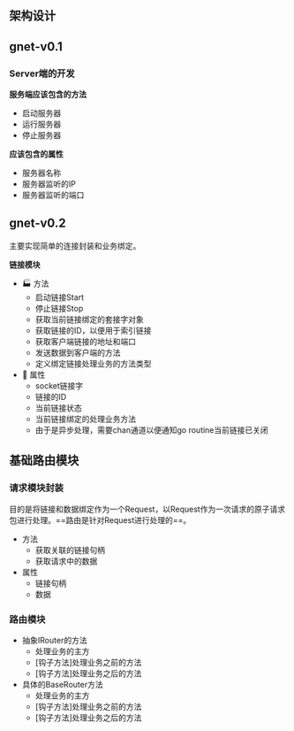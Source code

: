 ## 架构设计


## gnet-v0.1
### Server端的开发
**服务端应该包含的方法**

- 启动服务器
- 运行服务器
- 停止服务器

**应该包含的属性**

- 服务器名称
- 服务器监听的IP
- 服务器监听的端口

## gnet-v0.2

主要实现简单的连接封装和业务绑定。

**链接模块**

- :factory: 方法
  - 启动链接Start
  - 停止链接Stop
  - 获取当前链接绑定的套接字对象
  - 获取链接的ID，以便用于索引链接
  - 获取客户端链接的地址和端口
  - 发送数据到客户端的方法
  - 定义绑定链接处理业务的方法类型
- :ice_hockey: 属性
  - socket链接字
  - 链接的ID
  - 当前链接状态
  - 当前链接绑定的处理业务方法
  - 由于是异步处理，需要chan通道以便通知go routine当前链接已关闭

## 基础路由模块

### **请求模块封装**

目的是将链接和数据绑定作为一个Request，以Request作为一次请求的原子请求包进行处理。==路由是针对Request进行处理的==。

- 方法
  - 获取关联的链接句柄
  - 获取请求中的数据
- 属性
  - 链接句柄
  - 数据

### 路由模块

- 抽象IRouter的方法
  - 处理业务的主方
  - [钩子方法]处理业务之前的方法
  - [钩子方法]处理业务之后的方法
- 具体的BaseRouter方法
  - 处理业务的主方
  - [钩子方法]处理业务之前的方法
  - [钩子方法]处理业务之后的方法









